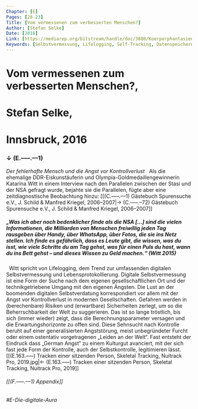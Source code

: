 ```yaml
---
Chapter: [E]
Pages: [28-23]
Title: [Vom vermessenen zum verbesserten Menschen?]
Author: [Stefan Selke]
Date: [2016]
Link: [https://mediarep.org/bitstream/handle/doc/3600/Koerperphantasien_131-151_Selke_Life-logging.pdf?sequence=1&isAllowed=y]
Keywords: [Selbstvermessung, Lifelogging, Self-Tracking, Datenspeicherung]
---
```


# Vom vermessenen zum verbesserten Menschen?,
# Stefan Selke,
# Innsbruck, 2016
### ↓ (E.–––.––1)
<span style="font-style: italic;">Der fehlerhafte Mensch und die Angst vor Kontrollverlust</span>
&nbsp;
Als die ehemalige DDR-Eiskunstäuferin und Olympia-Goldmedaillengewinnerin Katarina Witt in einem Interview nach den Parallelen zwischen der Stasi und der NSA gefragt wurde, bejahte sie die Parallelen, fügte aber eine zeitdiagnostische Beobachtung hinzu:
[[(C.–––.––1) Gästebuch Spurensuche e.V., J. Schild & Manfred Kriegel, 2006–2007|→ (C.–––.–72) Gästebuch Spurensuche e.V., J. Schild & Manfred Kriegel, 2006–2007]]
&nbsp;
##### „Was ich aber noch bedenklicher finde als die NSA […] sind die vielen Informationen, die Milliarden von Menschen freiwillig jeden Tag rausgeben über Handy, über WhatsApp, über Fotos, die sie ins Netz stellen. Ich finde es gefährlich, dass es Leute gibt, die wissen, was du isst, wie viele Schritte du am Tag gehst, was für einen Puls du hast, wann du ins Bett gehst – und dieses Wissen zu Geld machen.“ (Witt 2015)
&nbsp;
Witt spricht von Lifelogging, dem Trend zur umfassenden digitalen Selbstvermessung und Lebensprotokollierung. Digitale Selbstvermessung ist eine Form der Suche nach dem eigenen gesellschaftlichen Ort und der technikgetriebene Umgang mit den eigenen Ängsten. Die Lust an der boomenden digitalen Selbstverdatung korrespondiert vor allem mit der Angst vor Kontrollverlust in modernen Gesellschaften. Gefahren werden in (berechenbare) Risiken und (erwartbare) Sicherheiten zerlegt, um so die Beherrschbarkeit der Welt zu suggerieren. Das ist so lange tröstlich, bis sich (immer wieder) zeigt, dass die Berechnungsparameter versagen und die Erwartungshorizonte zu offen sind. Diese Sehnsucht nach Kontrolle beruht auf einer generalisierten Angststörung, meist unbegründeter Furcht oder einem ostentativ vorgetragenen „Leiden an der Welt“. Fast entsteht der Eindruck dass „German Angst“ zu einem Kulturgut avanciert, mit der sich fast jede Form der Kontrolle, auch der Selbstkontrolle, legitimieren lässt.
[[(E.163.–––) Tracken einer sitzenden Person, Skeletal Tracking, Nuitrack Pro, 2019.jpg|← (E.163.–––) Tracken einer sitzenden Person, Skeletal Tracking, Nuitrack Pro, 2019]]

###### [[(F.–––.––1) Appendix]]
###### #E-Die-digitale-Aura